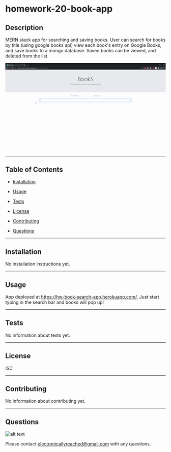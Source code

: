 # homework-20-book-app


## Description

MERN stack app for searching and saving books. User can search for books by title (using google books api) view each book's entry on Google Books, and save books to a mongo database. Saved books can be viewed, and deleted from the list.


![demo gif](demo.gif)

- - -

## Table of Contents
    

* [Installation](#installation)

* [Usage](#usage)

* [Tests](#tests)

* [License](#lisence)

* [Contributing](#contributing)

* [Questions](#questions)

- - -

## Installation

No installation instructions yet.

- - -

## Usage

App deployed at https://hw-book-search-app.herokuapp.com/. Just start typing in the search bar and books will pop up!

- - -

## Tests

No information about tests yet.

- - -

## License

ISC

- - -

## Contributing

No information about contributing yet.

- - -

## Questions

![alt text](https://avatars0.githubusercontent.com/u/56980945?v=4 "profile image for julzar")


Please contact electronicallyreached@gmail.com with any questions.

